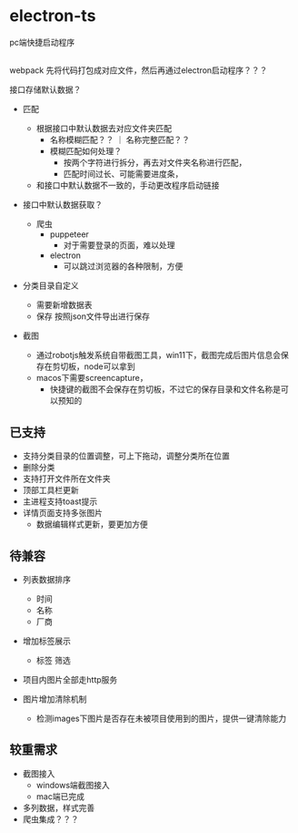 # electron-ts
pc端快捷启动程序


## 
webpack 先将代码打包成对应文件，然后再通过electron启动程序？？？

接口存储默认数据？
  - 匹配
    - 根据接口中默认数据去对应文件夹匹配
      - 名称模糊匹配？？ ｜ 名称完整匹配？？
      - 模糊匹配如何处理？
        - 按两个字符进行拆分，再去对文件夹名称进行匹配，
        - 匹配时间过长、可能需要进度条，
    - 和接口中默认数据不一致的，手动更改程序启动链接

- 接口中默认数据获取？
  - 爬虫
    - puppeteer
      - 对于需要登录的页面，难以处理
    - electron
      - 可以跳过浏览器的各种限制，方便

- 分类目录自定义
   - 需要新增数据表
   - 保存 按照json文件导出进行保存

- 截图
  - 通过robotjs触发系统自带截图工具，win11下，截图完成后图片信息会保存在剪切板，node可以拿到
  - macos下需要screencapture，
    - 快捷键的截图不会保存在剪切板，不过它的保存目录和文件名称是可以预知的

## 已支持
- 支持分类目录的位置调整，可上下拖动，调整分类所在位置
- 删除分类
- 支持打开文件所在文件夹
- 顶部工具栏更新
- 主进程支持toast提示
- 详情页面支持多张图片
  - 数据编辑样式更新，要更加方便


## 待兼容
- 列表数据排序
  - 时间
  - 名称
  - 厂商

- 增加标签展示
  - 标签 筛选

- 项目内图片全部走http服务  

- 图片增加清除机制
  - 检测images下图片是否存在未被项目使用到的图片，提供一键清除能力

## 较重需求
- 截图接入
  - windows端截图接入
  - mac端已完成
- 多列数据，样式完善
- 爬虫集成？？？